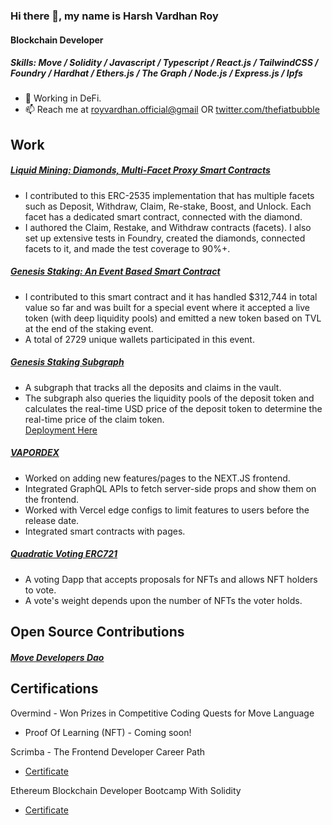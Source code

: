 ### Hi there 👋, my name is Harsh Vardhan Roy
#### Blockchain Developer

##### Skills: Move / Solidity / Javascript / Typescript / React.js / TailwindCSS / Foundry / Hardhat / Ethers.js / The Graph / Node.js / Express.js / Ipfs

- 🔭 Working in DeFi.   
- 📫 Reach me at [royvardhan.official@gmail](mailto:royvardhan.official@gmail.com) OR [twitter.com/thefiatbubble](https://twitter.com/thefiatbubble)

## Work

##### [Liquid Mining: Diamonds, Multi-Facet Proxy Smart Contracts](https://github.com/VaporFi/liquid-mining)
* I contributed to this ERC-2535 implementation that has multiple facets such as Deposit, Withdraw, Claim, Re-stake, Boost, and Unlock. Each facet has a dedicated smart contract, connected with the diamond. 
* I authored the Claim, Restake, and Withdraw contracts (facets). I also set up extensive tests in Foundry, created the diamonds, connected facets to it, and made the test coverage to 90%+.


##### [Genesis Staking: An Event Based Smart Contract](https://snowtrace.io/address/0xd21fe537c97054f40890f012955a536d80d1bf00)
- I contributed to this smart contract and it has handled $312,744 in total value so far and was built for a special event where it accepted a live token (with deep liquidity pools) and emitted a new token based on TVL at the end of the staking event.
- A total of 2729 unique wallets participated in this event.

##### [Genesis Staking Subgraph](https://github.com/royvardhan/genesis-staking-subgraph)
- A subgraph that tracks all the deposits and claims in the vault.
- The subgraph also queries the liquidity pools of the deposit token and calculates the real-time USD price of the deposit token to determine the real-time price of the claim token.  
[Deployment Here](https://thegraph.com/hosted-service/subgraph/royvardhan/genesisv4)

##### [VAPORDEX](https://app.vapordex.io/swap)
 - Worked on adding new features/pages to the NEXT.JS frontend. 
 - Integrated GraphQL APIs to fetch server-side props and show them on the frontend.
 - Worked with Vercel edge configs to limit features to users before the release date.
 - Integrated smart contracts with pages.

##### [Quadratic Voting ERC721](https://github.com/royvardhan/quadraticVotingERC721/blob/main/contracts/QuadraticVotingERC721.sol)
 - A voting Dapp that accepts proposals for NFTs and allows NFT holders to vote.
 - A vote's weight depends upon the number of NFTs the voter holds.

## Open Source Contributions

##### [Move Developers Dao](https://github.com/movedevelopersdao/Aptos-Move-by-Example/commit/a62f4a4bd0c241455997a7882f42a1b5cc664f51)

## Certifications

Overmind - Won Prizes in Competitive Coding Quests for Move Language
 - Proof Of Learning (NFT) - Coming soon!

Scrimba - The Frontend Developer Career Path
- [Certificate](https://scrimba.com/certificate/uB4V7YA2/gfrontend)

Ethereum Blockchain Developer Bootcamp With Solidity
- [Certificate](https://www.udemy.com/certificate/UC-86df1665-6e81-4b04-9f6d-878b0bf0aa11/)

